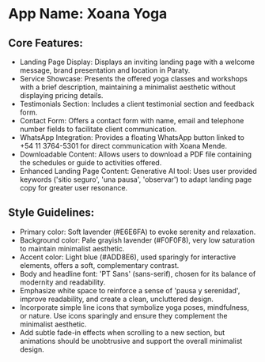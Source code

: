 # **App Name**: Xoana Yoga

## Core Features:

- Landing Page Display: Displays an inviting landing page with a welcome message, brand presentation and location in Paraty.
- Service Showcase: Presents the offered yoga classes and workshops with a brief description, maintaining a minimalist aesthetic without displaying pricing details.
- Testimonials Section: Includes a client testimonial section and feedback form.
- Contact Form: Offers a contact form with name, email and telephone number fields to facilitate client communication.
- WhatsApp Integration: Provides a floating WhatsApp button linked to +54 11 3764-5301 for direct communication with Xoana Mende.
- Downloadable Content: Allows users to download a PDF file containing the schedules or guide to activities offered.
- Enhanced Landing Page Content: Generative AI tool: Uses user provided keywords ('sitio seguro', 'una pausa', 'observar') to adapt landing page copy for greater user resonance.

## Style Guidelines:

- Primary color: Soft lavender (#E6E6FA) to evoke serenity and relaxation.
- Background color: Pale grayish lavender (#F0F0F8), very low saturation to maintain minimalist aesthetic.
- Accent color: Light blue (#ADD8E6), used sparingly for interactive elements, offers a soft, complementary contrast.
- Body and headline font: 'PT Sans' (sans-serif), chosen for its balance of modernity and readability.
- Emphasize white space to reinforce a sense of 'pausa y serenidad', improve readability, and create a clean, uncluttered design.
- Incorporate simple line icons that symbolize yoga poses, mindfulness, or nature. Use icons sparingly and ensure they complement the minimalist aesthetic.
- Add subtle fade-in effects when scrolling to a new section, but animations should be unobtrusive and support the overall minimalist design.